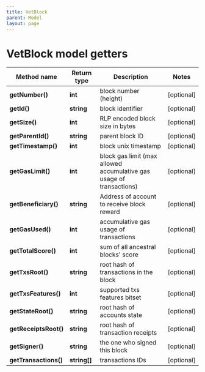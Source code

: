 ```yaml
---
title: VetBlock
parent: Model
layout: page
---
```


# VetBlock model getters

Method name | Return type | Description | Notes
------------ | ------------- | ------------- | -------------
**getNumber()** | **int** | block number (height) | [optional]
**getId()** | **string** | block identifier | [optional]
**getSize()** | **int** | RLP encoded block size in bytes | [optional]
**getParentId()** | **string** | parent block ID | [optional]
**getTimestamp()** | **int** | block unix timestamp | [optional]
**getGasLimit()** | **int** | block gas limit (max allowed accumulative gas usage of transactions) | [optional]
**getBeneficiary()** | **string** | Address of account to receive block reward | [optional]
**getGasUsed()** | **int** | accumulative gas usage of transactions | [optional]
**getTotalScore()** | **int** | sum of all ancestral blocks' score | [optional]
**getTxsRoot()** | **string** | root hash of transactions in the block | [optional]
**getTxsFeatures()** | **int** | supported txs features bitset | [optional]
**getStateRoot()** | **string** | root hash of accounts state | [optional]
**getReceiptsRoot()** | **string** | root hash of transaction receipts | [optional]
**getSigner()** | **string** | the one who signed this block | [optional]
**getTransactions()** | **string[]** | transactions IDs | [optional]

